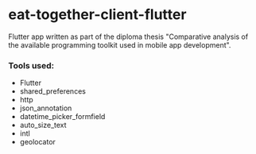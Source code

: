 # eat-together-client-flutter

Flutter app written as part of the diploma thesis "Comparative analysis of the available programming toolkit used in mobile app development". 

### Tools used:  
* Flutter
* shared_preferences
* http
* json_annotation
* datetime_picker_formfield
* auto_size_text
* intl
* geolocator
